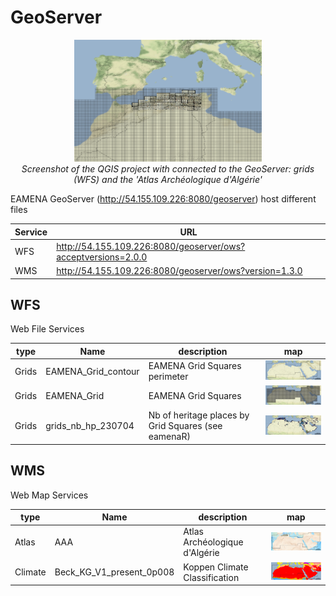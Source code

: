 # GeoServer

<p align="center">
  <img alt="img-name" src="../www/gis-qgis-geoserver-example.png" width="300">
  <br>
    <em>Screenshot of the QGIS project with connected to the GeoServer: grids (WFS) and the 'Atlas Archéologique d'Algérie'</em>
</p>


EAMENA GeoServer (http://54.155.109.226:8080/geoserver) host different files

| Service  	|  URL 	|
|---	|---	|
| WFS  	|  http://54.155.109.226:8080/geoserver/ows?acceptversions=2.0.0 	|
| WMS 	|  http://54.155.109.226:8080/geoserver/ows?version=1.3.0 	|

## WFS

Web File Services

| type | Name  	|   description	| map |
|---	|---	|---	|--- |
| Grids | EAMENA_Grid_contour  	| EAMENA Grid Squares perimeter	| <img alt="img-name" src="../www/geoserver-map-wfs-gs-contour.png" width="200"> |
| Grids | EAMENA_Grid  	|  EAMENA Grid Squares 	| <img alt="img-name" src="../www/geoserver-map-wfs-gs.png" width="200"> |
| Grids | grids_nb_hp_230704  |  Nb of heritage places by Grid Squares (see eamenaR) 	|  <img alt="img-name" src="../www/geoserver-map-wfs-gs-nb-hp.png" width="200"> |

## WMS

Web Map Services

| type | Name  	|   description	| map |
|---	|---	|---	|--- |
| Atlas | AAA  	| Atlas Archéologique d'Algérie	| <img alt="img-name" src="../www/geoserver-map-wms-aaa.png" width="200"> |
| Climate | Beck_KG_V1_present_0p008  	| Koppen Climate Classification	| <img alt="img-name" src="../www/geoserver-map-wms-koppen.png" width="200"> |



